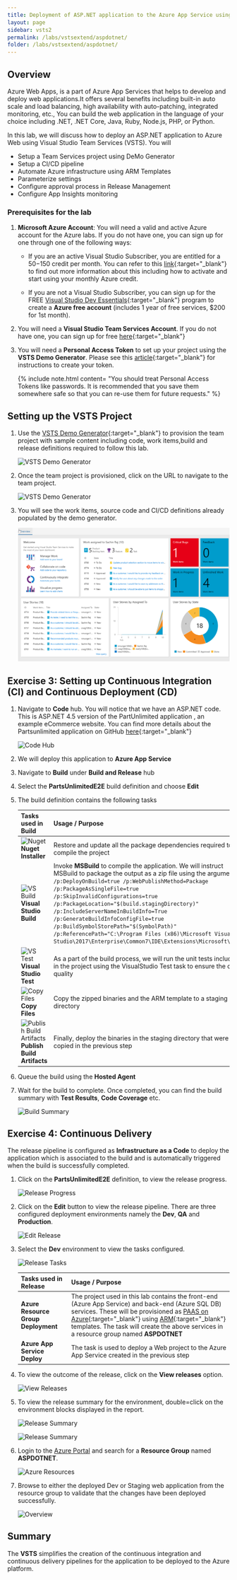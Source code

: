 ```yaml
---
title: Deployment of ASP.NET application to the Azure App Service using VSTS
layout: page
sidebar: vsts2
permalink: /labs/vstsextend/aspdotnet/
folder: /labs/vstsextend/aspdotnet/
---
```


## Overview

Azure Web Apps, is a part of Azure App Services that helps to develop and deploy web applications.It offers several benefits including built-in auto scale and load balancing, high availability with auto-patching, integrated monitoring, etc., You can build the web application in the language of your choice including .NET, .NET Core, Java, Ruby, Node.js, PHP, or Python. 


In this lab, we will discuss how to deploy an ASP.NET application to Azure Web using Visual Studio Team Services (VSTS). You will

* Setup a Team Services project using DeMo Generator
* Setup a CI/CD pipeline
* Automate Azure infrastructure using ARM Templates
* Parameterize settings
* Configure approval process in Release Management
* Configure App Insights monitoring


### Prerequisites for the lab

1. **Microsoft Azure Account**: You will need a valid and active Azure account for the Azure labs. If you do not have one, you can sign up for one through one of the following ways:

    * If you are an active Visual Studio Subscriber, you are entitled for a $50-$150 credit per month. You can refer to this [link](https://azure.microsoft.com/en-us/pricing/member-offers/msdn-benefits-details/){:target="_blank"} to find out more information about this including how to activate and start using your monthly Azure credit.

    * If you are not a Visual Studio Subscriber, you can sign up for the FREE [Visual Studio Dev Essentials](https://www.visualstudio.com/dev-essentials/){:target="_blank"} program to create a **Azure free account** (includes 1 year of free services, $200 for 1st month).

1. You will need a **Visual Studio Team Services Account**. If you do not have one, you can sign up for free [here](https://www.visualstudio.com/products/visual-studio-team-services-vs){:target="_blank"}

1. You will need a **Personal Access Token** to set up your project using the **VSTS Demo Generator**. Please see this [article](https://docs.microsoft.com/en-us/vsts/accounts/use-personal-access-tokens-to-authenticate){:target="_blank"} for instructions to create your token.

    {% include note.html content= "You should treat Personal Access Tokens like passwords. It is recommended that you save them somewhere safe so that you can re-use them for future requests." %}

## Setting up the VSTS Project

1. Use the [VSTS Demo Generator](https://vstsdemogenerator.azurewebsites.net/?name=PartsUnlimited){:target="_blank"} to provision the team project with sample content including  code, work items,build and release definitions required to follow this lab. 

   ![VSTS Demo Generator](images/vstsdemogen.png)

1. Once the team project is provisioned, click on the URL to navigate to the team project.

   ![VSTS Demo Generator](images/VSTSDemoGeneratorCreate.png)

1. You will see the work items, source code and CI/CD definitions already populated by the demo generator.

    ![VSTS Dashboard](images/vstsdashboard.png)

## Exercise 3: Setting up Continuous Integration (CI) and Continuous Deployment (CD)

1. Navigate to **Code** hub. You will notice that we have an ASP.NET code. This is ASP.NET 4.5 version of the PartUnlimited application , an example eCommerce website. You can find more details about the Partsunlimited application on GitHub [here](https://github.com/Microsoft/PartsUnlimited){:target="_blank"}

   ![Code Hub](images/code.png)

1. We will deploy this application to **Azure App Service**

1. Navigate to **Build** under **Build and Release** hub

1. Select the **PartsUnlimitedE2E** build definition and choose **Edit**

1. The build definition contains the following tasks


   | Tasks used in Build | Usage / Purpose |
   |-------|-------|
   |![Nuget](images/nuget.png) **Nuget Installer**| Restore and update all the package dependencies required to compile the project|
   |![VS Build](images/visual-studio-build.png) **Visual Studio Build**| Invoke  **MSBuild** to compile the application. We will instruct MSBuild to package the output as a zip file using the arguments   `/p:DeployOnBuild=true /p:WebPublishMethod=Package /p:PackageAsSingleFile=true /p:SkipInvalidConfigurations=true /p:PackageLocation="$(build.stagingDirectory)" /p:IncludeServerNameInBuildInfo=True /p:GenerateBuildInfoConfigFile=true /p:BuildSymbolStorePath="$(SymbolPath)" /p:ReferencePath="C:\Program Files (x86)\Microsoft Visual Studio\2017\Enterprise\Common7\IDE\Extensions\Microsoft\Pex"`  |
   |![VS Test](images/vstest.png) **Visual Studio Test**| As a part of the build process, we will run the unit tests included in the project using the VisualStudio Test task to ensure the code quality|
   |![Copy Files](images/copyfiles.png) **Copy Files**| Copy the zipped binaries and the ARM template to a staging directory|
   |![Publish Build Artifacts](images/buildartifacts.png) **Publish Build Artifacts**| Finally, deploy the binaries in the staging directory that were copied in the previous step|

1. Queue the build using the **Hosted Agent** 

1. Wait for the build to complete. Once completed, you can find the build summary with **Test Results**, **Code Coverage** etc.

   ![Build Summary](images/build_summary.png)

<associating CD to CI>

## Exercise 4: Continuous Delivery

The release pipeline is configured as **Infrastructure as a Code** to deploy the application which is associated to the build and is automatically triggered when the build is successfully completed.

1. Click on the **PartsUnlimitedE2E** definition, to view the release progress.

   ![Release Progress](images/release_in_progress.png)

1. Click on the **Edit** button to view the release pipeline. There are three configured deployment environments namely the **Dev**, **QA** and **Production**.

   ![Edit Release](images/edit_release.png)

1. Select the **Dev** environment to view the tasks configured.

   ![Release Tasks](images/tasks.png)

   | Tasks used in Release | Usage / Purpose |
   |-------|-------|
   | **Azure Resource Group Deployment**|The project used in this lab contains the front-end (Azure App Service) and back-end (Azure SQL DB) services. These will be provisioned as [PAAS on Azure](https://azure.microsoft.com/en-in/overview/what-is-paas/){:target="_blank"} using [ARM](https://docs.microsoft.com/en-us/azure/azure-resource-manager/resource-manager-create-first-template){:target="_blank"} templates. The task will create the above services in a resource group named **ASPDOTNET**|
   | **Azure App Service Deploy**| The task is used to deploy a Web project to the Azure App Service created in the previous step|

1. To view the outcome of the release, click on the **View releases** option.

   ![View Releases](images/view_releases.png)

1. To view the release summary for the environment, double=click on the environment blocks displayed in the report.

   ![Release Summary](images/release_summary1.png)

   ![Release Summary](images/release_summary.png)

1. Login to the [Azure Portal](https://portal.azure.com) and search for a **Resource Group** named **ASPDOTNET**.

   ![Azure Resources](images/azure_resources.png)

1. Browse to either the deployed Dev or Staging web application from the resource group to validate that the changes have been deployed successfully.

   ![Overview](images/partsunlimited_overview.png)

## Summary

The **VSTS** simplifies the creation of the continuous integration and continuous delivery pipelines for the application to be deployed to the Azure platform.